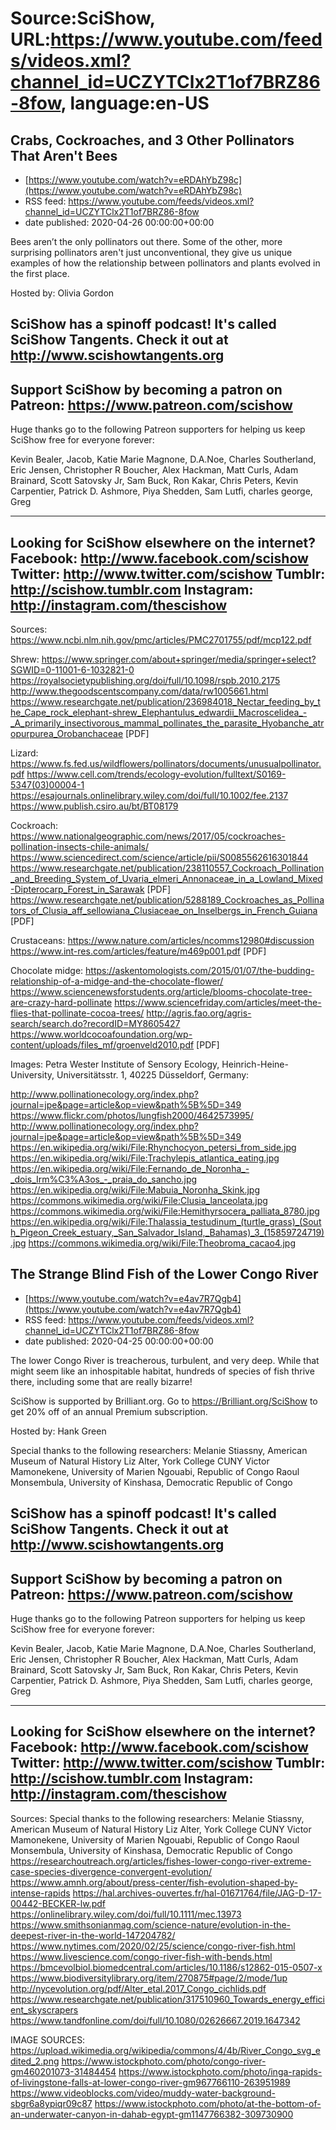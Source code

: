 # Source:SciShow, URL:https://www.youtube.com/feeds/videos.xml?channel_id=UCZYTClx2T1of7BRZ86-8fow, language:en-US

## Crabs, Cockroaches, and 3 Other Pollinators That Aren't Bees
 - [https://www.youtube.com/watch?v=eRDAhYbZ98c](https://www.youtube.com/watch?v=eRDAhYbZ98c)
 - RSS feed: https://www.youtube.com/feeds/videos.xml?channel_id=UCZYTClx2T1of7BRZ86-8fow
 - date published: 2020-04-26 00:00:00+00:00

Bees aren’t the only pollinators out there. Some of the other, more surprising pollinators aren't just unconventional, they give us unique examples of how the relationship between pollinators and plants evolved in the first place.

Hosted by: Olivia Gordon

SciShow has a spinoff podcast! It's called SciShow Tangents. Check it out at http://www.scishowtangents.org
----------
Support SciShow by becoming a patron on Patreon: https://www.patreon.com/scishow
----------
Huge thanks go to the following Patreon supporters for helping us keep SciShow free for everyone forever:

Kevin Bealer, Jacob, Katie Marie Magnone, D.A.Noe, Charles Southerland, Eric Jensen, Christopher R Boucher, Alex Hackman, Matt Curls, Adam Brainard, Scott Satovsky Jr, Sam Buck, Ron Kakar, Chris Peters, Kevin Carpentier, Patrick D. Ashmore, Piya Shedden, Sam Lutfi, charles george, Greg

----------
Looking for SciShow elsewhere on the internet?
Facebook: http://www.facebook.com/scishow
Twitter: http://www.twitter.com/scishow
Tumblr: http://scishow.tumblr.com
Instagram: http://instagram.com/thescishow
----------
Sources:
https://www.ncbi.nlm.nih.gov/pmc/articles/PMC2701755/pdf/mcp122.pdf

Shrew:
https://www.springer.com/about+springer/media/springer+select?SGWID=0-11001-6-1032821-0
https://royalsocietypublishing.org/doi/full/10.1098/rspb.2010.2175
http://www.thegoodscentscompany.com/data/rw1005661.html
https://www.researchgate.net/publication/236984018_Nectar_feeding_by_the_Cape_rock_elephant-shrew_Elephantulus_edwardii_Macroscelidea_-_A_primarily_insectivorous_mammal_pollinates_the_parasite_Hyobanche_atropurpurea_Orobanchaceae [PDF]

Lizard:
https://www.fs.fed.us/wildflowers/pollinators/documents/unusualpollinator.pdf
https://www.cell.com/trends/ecology-evolution/fulltext/S0169-5347(03)00004-1
https://esajournals.onlinelibrary.wiley.com/doi/full/10.1002/fee.2137
https://www.publish.csiro.au/bt/BT08179

Cockroach:
https://www.nationalgeographic.com/news/2017/05/cockroaches-pollination-insects-chile-animals/
https://www.sciencedirect.com/science/article/pii/S0085562616301844
https://www.researchgate.net/publication/238110557_Cockroach_Pollination_and_Breeding_System_of_Uvaria_elmeri_Annonaceae_in_a_Lowland_Mixed-Dipterocarp_Forest_in_Sarawak [PDF]
https://www.researchgate.net/publication/5288189_Cockroaches_as_Pollinators_of_Clusia_aff_sellowiana_Clusiaceae_on_Inselbergs_in_French_Guiana [PDF]

Crustaceans:
https://www.nature.com/articles/ncomms12980#discussion
https://www.int-res.com/articles/feature/m469p001.pdf [PDF]

Chocolate midge:
https://askentomologists.com/2015/01/07/the-budding-relationship-of-a-midge-and-the-chocolate-flower/
https://www.sciencenewsforstudents.org/article/blooms-chocolate-tree-are-crazy-hard-pollinate
https://www.sciencefriday.com/articles/meet-the-flies-that-pollinate-cocoa-trees/
http://agris.fao.org/agris-search/search.do?recordID=MY8605427
https://www.worldcocoafoundation.org/wp-content/uploads/files_mf/groenveld2010.pdf [PDF]

Images:
Petra Wester Institute of Sensory Ecology, Heinrich-Heine-University, Universitätsstr. 1, 40225 Düsseldorf, Germany: 

http://www.pollinationecology.org/index.php?journal=jpe&page=article&op=view&path%5B%5D=349
https://www.flickr.com/photos/lungfish2000/4642573995/
http://www.pollinationecology.org/index.php?journal=jpe&page=article&op=view&path%5B%5D=349
https://en.wikipedia.org/wiki/File:Rhynchocyon_petersi_from_side.jpg
https://en.wikipedia.org/wiki/File:Trachylepis_atlantica_eating.jpg
https://en.wikipedia.org/wiki/File:Fernando_de_Noronha_-_dois_Irm%C3%A3os_-_praia_do_sancho.jpg
https://en.wikipedia.org/wiki/File:Mabuia_Noronha_Skink.jpg
https://commons.wikimedia.org/wiki/File:Clusia_lanceolata.jpg
https://commons.wikimedia.org/wiki/File:Hemithyrsocera_palliata_8780.jpg
https://en.wikipedia.org/wiki/File:Thalassia_testudinum_(turtle_grass)_(South_Pigeon_Creek_estuary,_San_Salvador_Island,_Bahamas)_3_(15859724719).jpg
https://commons.wikimedia.org/wiki/File:Theobroma_cacao4.jpg

## The Strange Blind Fish of the Lower Congo River
 - [https://www.youtube.com/watch?v=e4av7R7Qgb4](https://www.youtube.com/watch?v=e4av7R7Qgb4)
 - RSS feed: https://www.youtube.com/feeds/videos.xml?channel_id=UCZYTClx2T1of7BRZ86-8fow
 - date published: 2020-04-25 00:00:00+00:00

The lower Congo River is treacherous, turbulent, and very deep. While that might seem like an inhospitable habitat, hundreds of species of fish thrive there, including some that are really bizarre!

SciShow is supported by Brilliant.org. Go to https://Brilliant.org/SciShow to get 20% off of an annual Premium subscription. 

Hosted by: Hank Green

Special thanks to the following researchers:
Melanie Stiassny, American Museum of Natural History
Liz Alter, York College CUNY
Victor Mamonekene, University of Marien Ngouabi, Republic of Congo
Raoul Monsembula, University of Kinshasa, Democratic Republic of Congo


SciShow has a spinoff podcast! It's called SciShow Tangents. Check it out at http://www.scishowtangents.org
----------
Support SciShow by becoming a patron on Patreon: https://www.patreon.com/scishow
----------
Huge thanks go to the following Patreon supporters for helping us keep SciShow free for everyone forever:

Kevin Bealer, Jacob, Katie Marie Magnone, D.A.Noe, Charles Southerland, Eric Jensen, Christopher R Boucher, Alex Hackman, Matt Curls, Adam Brainard, Scott Satovsky Jr, Sam Buck, Ron Kakar, Chris Peters, Kevin Carpentier, Patrick D. Ashmore, Piya Shedden, Sam Lutfi, charles george, Greg

----------
Looking for SciShow elsewhere on the internet?
Facebook: http://www.facebook.com/scishow
Twitter: http://www.twitter.com/scishow
Tumblr: http://scishow.tumblr.com
Instagram: http://instagram.com/thescishow
----------
Sources:
Special thanks to the following researchers:
Melanie Stiassny, American Museum of Natural History
Liz Alter, York College CUNY
Victor Mamonekene, University of Marien Ngouabi, Republic of Congo
Raoul Monsembula, University of Kinshasa, Democratic Republic of Congo
https://researchoutreach.org/articles/fishes-lower-congo-river-extreme-case-species-divergence-convergent-evolution/
https://www.amnh.org/about/press-center/fish-evolution-shaped-by-intense-rapids
https://hal.archives-ouvertes.fr/hal-01671764/file/JAG-D-17-00442-BECKER-lw.pdf
https://onlinelibrary.wiley.com/doi/full/10.1111/mec.13973
https://www.smithsonianmag.com/science-nature/evolution-in-the-deepest-river-in-the-world-147204782/
https://www.nytimes.com/2020/02/25/science/congo-river-fish.html
https://www.livescience.com/congo-river-fish-with-bends.html
https://bmcevolbiol.biomedcentral.com/articles/10.1186/s12862-015-0507-x
https://www.biodiversitylibrary.org/item/270875#page/2/mode/1up
http://nycevolution.org/pdf/Alter_etal.2017_Congo_cichlids.pdf
https://www.researchgate.net/publication/317510960_Towards_energy_efficient_skyscrapers
https://www.tandfonline.com/doi/full/10.1080/02626667.2019.1647342

IMAGE SOURCES:
https://upload.wikimedia.org/wikipedia/commons/4/4b/River_Congo_svg_edited_2.png
https://www.istockphoto.com/photo/congo-river-gm460201073-31484454
https://www.istockphoto.com/photo/inga-rapids-of-livingstone-falls-at-lower-congo-river-gm967766110-263951989
https://www.videoblocks.com/video/muddy-water-background-sbgr6a8ypiqr09c87
https://www.istockphoto.com/photo/at-the-bottom-of-an-underwater-canyon-in-dahab-egypt-gm1147766382-309730900

